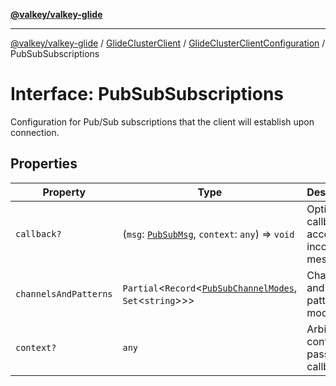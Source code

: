 [**@valkey/valkey-glide**](../../../../README.md)

***

[@valkey/valkey-glide](../../../../modules.md) / [GlideClusterClient](../../../README.md) / [GlideClusterClientConfiguration](../README.md) / PubSubSubscriptions

# Interface: PubSubSubscriptions

Configuration for Pub/Sub subscriptions that the client will establish upon connection.

## Properties

| Property | Type | Description |
| ------ | ------ | ------ |
| <a id="callback"></a> `callback?` | (`msg`: [`PubSubMsg`](../../../../BaseClient/interfaces/PubSubMsg.md), `context`: `any`) => `void` | Optional callback to accept the incoming messages. |
| <a id="channelsandpatterns"></a> `channelsAndPatterns` | `Partial`\<`Record`\<[`PubSubChannelModes`](../enumerations/PubSubChannelModes.md), `Set`\<`string`\>\>\> | Channels and patterns by modes. |
| <a id="context-2"></a> `context?` | `any` | Arbitrary context to pass to the callback. |
